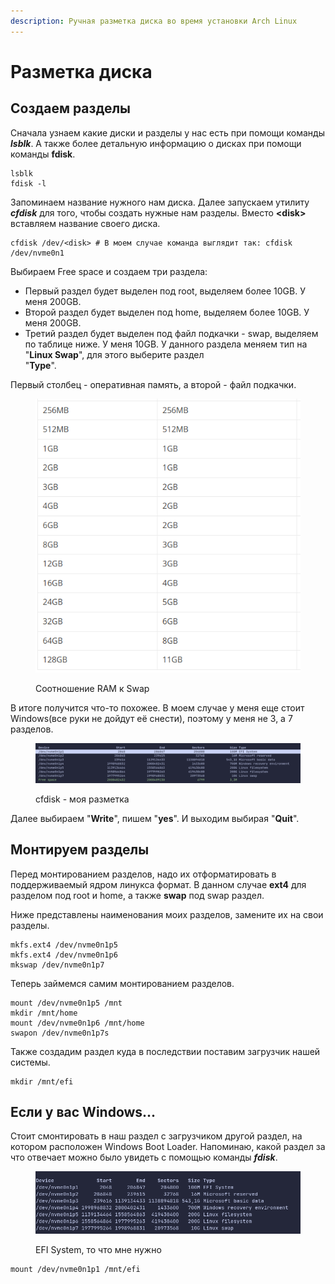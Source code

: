 ```yaml
---
description: Ручная разметка диска во время установки Arch Linux
---
```


# Разметка диска

## Создаем разделы

Сначала узнаем какие диски и разделы у нас есть при помощи команды _**lsblk**_. А также более детальную информацию о дисках при помощи команды **fdisk**.

```shell
lsblk
fdisk -l
```

Запоминаем название нужного нам диска. Далее запускаем утилиту _**cfdisk**_ для того, чтобы создать нужные нам разделы. Вместо **\<disk>** вставляем название своего диска.

```shell
cfdisk /dev/<disk> # В моем случае команда выглядит так: cfdisk /dev/nvme0n1
```

Выбираем Free space и создаем три раздела:

* Первый раздел будет выделен под root, выделяем более 10GB. У меня 200GB.
* Второй раздел будет выделен под home, выделяем более 10GB. У меня 200GB.
* Третий раздел будет выделен под файл подкачки - swap, выделяем по таблице ниже. У меня 10GB. У данного раздела меняем тип на "**Linux Swap**", для этого выберите раздел \
  "**Type**".

Первый столбец - оперативная память, а второй - файл подкачки.

<figure><img src="../../.gitbook/assets/image (3) (1).png" alt=""><figcaption><p>Соотношение RAM к Swap</p></figcaption></figure>

В итоге получится что-то похожее. В моем случае у меня еще стоит Windows(все руки не дойдут её снести), поэтому у меня не 3, а 7 разделов.

<figure><img src="../../.gitbook/assets/image (3) (2).png" alt=""><figcaption><p>cfdisk - моя разметка</p></figcaption></figure>

Далее выбираем "**Write**", пишем "**yes**". И выходим выбирая "**Quit**".

## Монтируем разделы

Перед монтированием разделов, надо их отформатировать в поддерживаемый ядром линукса формат. В данном случае **ext4** для разделом под root и home, а также **swap** под swap раздел.&#x20;

Ниже представлены наименования моих разделов, замените их на свои разделы.

```shell
mkfs.ext4 /dev/nvme0n1p5
mkfs.ext4 /dev/nvme0n1p6
mkswap /dev/nvme0n1p7
```

Теперь займемся самим монтированием разделов.

```shell
mount /dev/nvme0n1p5 /mnt
mkdir /mnt/home
mount /dev/nvme0n1p6 /mnt/home
swapon /dev/nvme0n1p7s
```

Также создадим раздел куда в последствии поставим загрузчик нашей системы.

```shell
mkdir /mnt/efi
```

## Если у вас Windows...

Стоит смонтировать в наш раздел с загрузчиком другой раздел, на котором расположен Windows Boot Loader. Напоминаю, какой раздел за что отвечает можно было увидеть с помощью команды _**fdisk**_.

<figure><img src="../../.gitbook/assets/image (4) (1).png" alt=""><figcaption><p>EFI System, то что мне нужно</p></figcaption></figure>

```shell
mount /dev/nvme0n1p1 /mnt/efi
```
